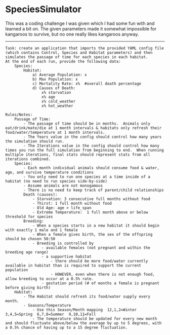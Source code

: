 SpeciesSimulator
================

This was a coding challenge I was given which I had some fun with and learned a bit on.  The given parameters made it somewhat impossible for kangaroos to survive, but no one really likes kangaroos anyway.

****************************


	Task: create an application that imports the provided YAML config file (which contains Control, Species and Habitat parameters) and then simulates the passage of time for each species in each habitat.
	At the end of each run, provide the following data:
		Species:
			Habitat:
				a) Average Population: x
				b) Max Population: x
				c) Mortality Rate: x%  #overall death percentage
				d) Causes of Death:
					x% starvation
					x% age
					x% cold_weather
					x% hot_weather
			
	Rules/Notes:
		Passage of Time:
			- The passage of time should be in months.  Animals only eat/drink/mate/die at 1 month intervals & habitats only refresh their food/water/temperature at 1 month intervals.
			- The Years value in the config should control how many years the simulation should run.
			- The Iterations value in the config should control how many times you run the full simulation from beginning to end.  When running multiple iterations, final stats should represent stats from all iterations combined.
		Species:
			- Each month individual animals should consume food & water, age, and survive temperature conditions
			- You only need to run one species at a time inside of a habitat (no need to run species side-by-side)
			- Assume animals are not monogamous
			- There is no need to keep track of parent/child relationships
			Death (causes):
				- Starvation: 3 consecutive full months without food 
				- Thirst: 1 full month without food
				- Old Age: age > life_span
				- Extreme Temperature:  1 full month above or below threshold for species
			Breeding:
				- When a species starts in a new habitat it should begin with exactly 1 male and 1 female
				- When a female gives birth, the sex of the offspring should be chosen 50:50
				- Breeding is controlled by
					- available females (not pregnant and within the breeding age range)
					- a supportive habitat
						- there should be more food/water currently available in habitat than is required to support the current population
						- HOWEVER, even when there is not enough food, allow breeding to occur at a 0.5% rate.
					- gestation period (# of months a female is pregnant before giving birth)
		Habitat:
			- The Habitat should refresh its food/water supply every month.
			- Seasons/Temperature
				- Use this Season/Month mapping  12,1,2=Winter  3,4,5=Spring  6,7,8=Summer  9,10,11=Fall
				- The temperature should be updated for every new month and should fluctuate above/below the average by up to 5 degrees, with a 0.5% chance of having up to a 15 degree fluctuation.